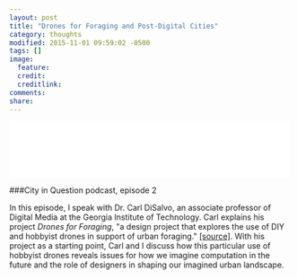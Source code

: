 ```yaml
---
layout: post
title: "Drones for Foraging and Post-Digital Cities"
category: thoughts
modified: 2015-11-01 09:59:02 -0500
tags: []
image:
  feature: 
  credit: 
  creditlink: 
comments: 
share: 
---
```

<iframe style="border: none" src="//html5-player.libsyn.com/embed/episode/id/3907927/height/100/width/500/theme/standard-mini/direction/no/autoplay/no/autonext/no/thumbnail/yes/preload/no/no_addthis/no/" height="100" width="500" scrolling="no"  allowfullscreen webkitallowfullscreen mozallowfullscreen oallowfullscreen msallowfullscreen></iframe>

###City in Question podcast, episode 2

In this episode, I speak with Dr. Carl DiSalvo, an associate professor of Digital Media at the Georgia Institute of Technology. Carl explains his project *Drones for Foraging*, "a design project that explores the use of DIY and hobbyist drones in support of urban foraging." [[source]](http://dronesforforaging.com). With his project as a starting point, Carl and I discuss how this particular use of hobbyist drones reveals issues for how we imagine computation in the future and the role of designers in shaping our imagined urban landscape.
